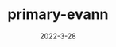 ---
title: primary-evann
description: Repository containing an experimental hand-tracking piano developed in CMPSC190D
link: 
tech:
 - Mediapipe (Hands)
 - Allolib
 - OSC
 - C++
 - Python
date: "2022-3-28"
---